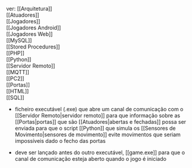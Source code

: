 ver:
	[[Arquitetura]]  
	[[Atuadores]]  
	[[Jogadores]]  
	[[Jogadores Android]]  
	[[Jogadores Web]]  
	[[MySQL]]  
	[[Stored Procedures]]  
	[[PHP]]  
	[[Python]]  
	[[Servidor Remoto]]  
	[[MQTT]]  
	[[PC2]]  
	[[Portas]]  
	[[HTML]]  
	[[SQL]]

- ficheiro executável (.exe) que abre um canal de comunicação com o [[Servidor Remoto|servidor remoto]] para que informação sobre as [[Portas|portas]] que são [[Atuadores|abertas e fechadas]] possa ser enviada para que o script [[Python]] que simula os [[Sensores de Movimento|sensores de movimento]] evite movimentos que seriam impossíveis dado o fecho das portas

- deve ser lançado antes do outro executável, [[game.exe]] para que o canal de comunicação esteja aberto quando o jogo é iniciado